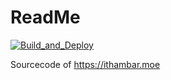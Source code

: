 # ReadMe

[![Build_and_Deploy](https://github.com/Ithambar/character_viewer/actions/workflows/build_and_deploy.yml/badge.svg)](https://github.com/Ithambar/character_viewer/actions/workflows/build_and_deploy.yml)

Sourcecode of <https://ithambar.moe>
